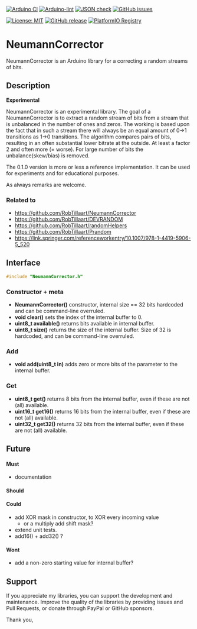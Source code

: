 
[![Arduino CI](https://github.com/RobTillaart/NeumannCorrector/workflows/Arduino%20CI/badge.svg)](https://github.com/marketplace/actions/arduino_ci)
[![Arduino-lint](https://github.com/RobTillaart/NeumannCorrector/actions/workflows/arduino-lint.yml/badge.svg)](https://github.com/RobTillaart/NeumannCorrector/actions/workflows/arduino-lint.yml)
[![JSON check](https://github.com/RobTillaart/NeumannCorrector/actions/workflows/jsoncheck.yml/badge.svg)](https://github.com/RobTillaart/NeumannCorrector/actions/workflows/jsoncheck.yml)
[![GitHub issues](https://img.shields.io/github/issues/RobTillaart/NeumannCorrector.svg)](https://github.com/RobTillaart/NeumannCorrector/issues)

[![License: MIT](https://img.shields.io/badge/license-MIT-green.svg)](https://github.com/RobTillaart/NeumannCorrector/blob/master/LICENSE)
[![GitHub release](https://img.shields.io/github/release/RobTillaart/NeumannCorrector.svg?maxAge=3600)](https://github.com/RobTillaart/NeumannCorrector/releases)
[![PlatformIO Registry](https://badges.registry.platformio.org/packages/robtillaart/library/NeumannCorrector.svg)](https://registry.platformio.org/libraries/robtillaart/NeumannCorrector)


# NeumannCorrector

NeumannCorrector is an Arduino library for a correcting a random streams of bits.


## Description

**Experimental**

NeumannCorrector is an experimental library.
The goal of a NeumannCorrector is to extract a random stream of bits from a stream
that is unbalanced in the number of ones and zeros.
The working is based upon the fact that in such a stream there will always be an
equal amount of 0->1 transitions as 1->0 transitions.
The algorithm compares pairs of bits, resulting in an often substantial lower
bitrate at the outside. At least a factor 2 and often more (= worse).
For large number of bits the unbalance(skew/bias) is removed.

The 0.1.0 version is more or less a reference implementation.
It can be used for experiments and for educational purposes. 

As always remarks are welcome.


### Related to 

- https://github.com/RobTillaart/NeumannCorrector
- https://github.com/RobTillaart/DEVRANDOM
- https://github.com/RobTillaart/randomHelpers
- https://github.com/RobTillaart/Prandom
- https://link.springer.com/referenceworkentry/10.1007/978-1-4419-5906-5_520


## Interface

```cpp
#include "NeumannCorrector.h"
```

### Constructor + meta

- **NeumannCorrector()** constructor, internal size == 32 bits hardcoded
and can be command-line overruled.
- **void clear()** sets the index of the internal buffer to 0.
- **uint8_t available()** returns bits available in internal buffer.
- **uint8_t size()** returns the size of the internal buffer. 
Size of 32 is hardcoded, and can be command-line overruled.

### Add

- **void add(uint8_t in)** adds zero or more bits of the parameter to the internal buffer.

### Get

- **uint8_t get()** returns 8 bits from the internal buffer,
even if these are not (all) available.
- **uint16_t get16()** returns 16 bits from the internal buffer,
even if these are not (all) available.
- **uint32_t get32()** returns 32 bits from the internal buffer,
even if these are not (all) available.


## Future

#### Must

- documentation

#### Should


#### Could

- add XOR mask in constructor, to XOR every incoming value
  - or a multiply add shift mask?
- extend unit tests.
- add16() + add32() ?


#### Wont

- add a non-zero starting value for internal buffer?


## Support

If you appreciate my libraries, you can support the development and maintenance.
Improve the quality of the libraries by providing issues and Pull Requests, or
donate through PayPal or GitHub sponsors.

Thank you,

